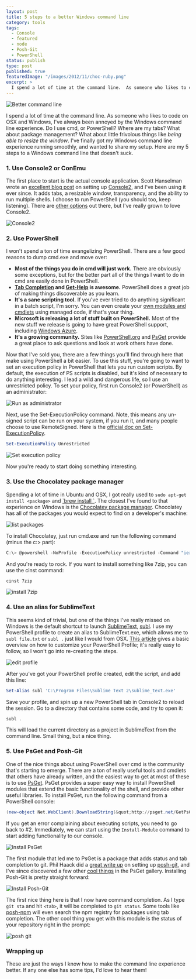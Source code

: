 ```yaml
---
layout: post
title: 5 steps to a better Windows command line
category: tools
tags:
  - Console
  - featured
  - node
  - Posh-Git
  - PowerShell
status: publish
type: post
published: true
featuredImage: "/images/2012/11/choc-ruby.png"
excerpt: >
  I spend a lot of time at the command line.  As someone who likes to code on OSX and Windows, I've always been annoyed by the Windows command line experience.  Do I use cmd, or PowerShell?  Where are my tabs?  What about package management?  What about little frivolous things like being able to resize the window.  I've finally got my Windows command line experience running smoothly, and wanted to share my setup.  Here are my 5 steps to a Windows command line that doesn't suck.
---
```


![Better command line](/images/2012/11/header.png)

I spend a lot of time at the command line. As someone who likes to code on OSX and Windows, I've always been annoyed by the Windows command line experience. Do I use cmd, or PowerShell? Where are my tabs? What about package management? What about little frivolous things like _being able to resize the window_. I've finally got my Windows command line experience running smoothly, and wanted to share my setup. Here are my 5 steps to a Windows command line that doesn't suck.

### 1. Use Console2 or ConEmu

The first place to start is the actual console application. Scott Hanselman wrote an [excellent blog post](http://www.hanselman.com/blog/Console2ABetterWindowsCommandPrompt.aspx) on setting up [Console2](http://sourceforge.net/projects/console/), and I've been using it ever since. It adds tabs, a resizable window, transparency, and the ability to run multiple shells. I choose to run PowerShell (you should too, keep listening). There are [other options](http://www.hanselman.com/blog/ConEmuTheWindowsTerminalConsolePromptWeveBeenWaitingFor.aspx) out there, but I've really grown to love Console2.

![Console2](/images/2012/11/console2.png)

### 2. Use PowerShell

I won't spend a ton of time evangelizing PowerShell. There are a few good reasons to dump cmd.exe and move over:

- **Most of the things you do in cmd will just work.** There are obviously some exceptions, but for the better part all of the things I want to do in cmd are easily done in PowerShell.
- **[Tab Completion](http://blogs.msdn.com/b/powershell/archive/2008/01/31/tab-completion.aspx) and [Get-Help](http://technet.microsoft.com/en-us/library/ee176848.aspx) is awesome.** PowerShell does a great job of making things discoverable as you learn.
- **It's a sane scripting tool.** If you've ever tried to do anything significant in a batch script, I'm sorry. You can even create your [own modules and cmdlets](http://community.bartdesmet.net/blogs/bart/archive/2008/02/03/easy-windows-powershell-cmdlet-development-and-debugging.aspx) using managed code, if that's your thing.
- **Microsoft is releasing a lot of stuff built on PowerShell.** Most of the new stuff we release is going to have great PowerShell support, including [Windows Azure](http://msdn.microsoft.com/en-us/library/windowsazure/jj156055.aspx).
- **It's a growing community.** Sites like [PowerShell.org](http://powershell.org/) and [PsGet](http://psget.net/) provide a great place to ask questions and look at work others have done.

Now that I've sold you, there are a few things you'll find through here that make using PowerShell a bit easier. To use this stuff, you're going to want to set an execution policy in PowerShell that lets you run custom scripts. By default, the execution of PS scripts is disabled, but it's kind of necessary to do anything interesting. I lead a wild and dangerous life, so I use an unrestricted policy. To set your policy, first run Console2 (or PowerShell) as an administrator:

![Run as administrator](/images/2012/11/console2-as-administrator.png)

Next, use the Set-ExecutionPolicy command. Note, this means any un-signed script can be run on your system, if you run it, and many people choose to use RemoteSigned. Here is the [official doc on Set-ExecutionPolicy](https://learn.microsoft.com/en-us/powershell/module/microsoft.powershell.security/set-executionpolicy?view=powershell-7.4).

```powershell
Set-ExecutionPolicy Unrestricted
```

![Set execution policy](/images/2012/11/set-executionpolicy.png)

Now you're ready to start doing something interesting.

### 3. Use the Chocolatey package manager

Spending a lot of time in Ubuntu and OSX, I got really used to `sudo apt-get install <package>` and [\`brew install \`](http://mxcl.github.com/homebrew/). The closest I've found to that experience on Windows is the [Chocolatey package manager](http://chocolatey.org/). Chocolatey has all of the packages you would expect to find on a developer's machine:

![list packages](/images/2012/11/choc-list.png)

To install Chocolatey, just run cmd.exe and run the following command (minus the c:\> part):

```powershell
C:\> @powershell -NoProfile -ExecutionPolicy unrestricted -Command "iex ((new-object net.webclient).DownloadString('http://bit.ly/psChocInstall'))" && SET PATH=%PATH%;%systemdrive%\chocolatey\bin
```

And you're ready to rock. If you want to install something like 7zip, you can use the cinst command:

```sh
cinst 7zip
```

![install 7zip](/images/2012/11/7zip-install.png)

### 4. Use an alias for SublimeText

This seems kind of trivial, but one of the things I've really missed on Windows is the default shortcut to launch [SublimeText](http://www.sublimetext.com/), [subl](http://www.sublimetext.com/docs/2/osx_command_line.html). I use my PowerShell profile to create an alias to SublimeText.exe, which allows me to `subl file.txt` or `subl .` just like I would from OSX. [This article](http://www.howtogeek.com/50236/customizing-your-powershell-profile/) gives a basic overview on how to customize your PowerShell Profile; it's really easy to follow, so I won't go into re-creating the steps.

![edit profile](/images/2012/11/create-profile.png)

After you've got your PowerShell profile created, edit the script, and add this line:

```powershell
Set-Alias subl 'C:\Program Files\Sublime Text 2\sublime_text.exe'
```

Save your profile, and spin up a new PowerShell tab in Console2 to reload the session. Go to a directory that contains some code, and try to open it:

```powershell
subl .
```

This will load the current directory as a project in SublimeText from the command line. Small thing, but a nice thing.

### 5. Use PsGet and Posh-Git

One of the nice things about using PowerShell over cmd is the community that's starting to emerge. There are a ton of really useful tools and cmdlets that others have already written, and the easiest way to get at most of these is to use [PsGet](http://psget.net/). PsGet provides a super easy way to install PowerShell modules that extend the basic functionality of the shell, and provide other useful libraries. To install PsGet, run the following command from a PowerShell console:

```powershell
(new-object Net.WebClient).DownloadString(&quot;http://psget.net/GetPsGet.ps1&quot;) | iex
```

If you get an error complaining about executing scripts, you need to go back to #2. Immediately, we can start using the `Install-Module` command to start adding functionality to our console.

![Install PsGet](/images/2012/11/psget.png)

The first module that led me to PsGet is a package that adds status and tab completion to git. Phil Haack did a [great write up](http://haacked.com/archive/2011/12/13/better-git-with-powershell.aspx) on setting up [posh-git](https://github.com/dahlbyk/posh-git/), and I've since discovered a few other [cool things](http://pscx.codeplex.com) in the PsGet gallery. Installing Posh-Git is pretty straight forward:

![Install Posh-Git](/images/2012/11/install-posh-git.png)

The first nice thing here is that I now have command completion. As I type `git sta` and hit `<tab>`, it will be completed to `git status`. Some tools like [posh-npm](https://github.com/MSOpenTech/posh-npm) will even search the npm registry for packages using tab completion. The other cool thing you get with this module is the status of your repository right in the prompt:

![posh git](/images/2012/11/posh-git-status.png)

### Wrapping up

These are just the ways I know how to make the command line experience better. If any one else has some tips, I'd love to hear them!
